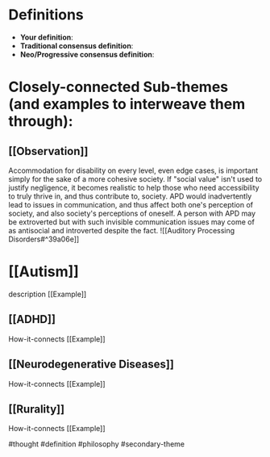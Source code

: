# Definitions
- **Your definition**:
- **Traditional consensus definition**:
- **Neo/Progressive consensus definition**:

# Closely-connected Sub-themes (and examples to interweave them through):
## [[Observation]]
Accommodation for disability on every level, even edge cases, is important simply for the sake of a more cohesive society. If "social value" isn't used to justify negligence, it becomes realistic to help those who need accessibility to truly thrive in, and thus contribute to, society.
APD would inadvertently lead to issues in communication, and thus affect both one's perception of society, and also society's perceptions of oneself. A person with APD may be extroverted but with such invisible communication issues may come of as antisocial and introverted despite the fact.
![[Auditory Processing Disorders#^39a06e]]

# [[Autism]]
description
[[Example]]

## [[ADHD]]
How-it-connects
[[Example]]

## [[Neurodegenerative Diseases]]
How-it-connects
[[Example]]

## [[Rurality]]
How-it-connects
[[Example]]


#thought #definition #philosophy #secondary-theme
